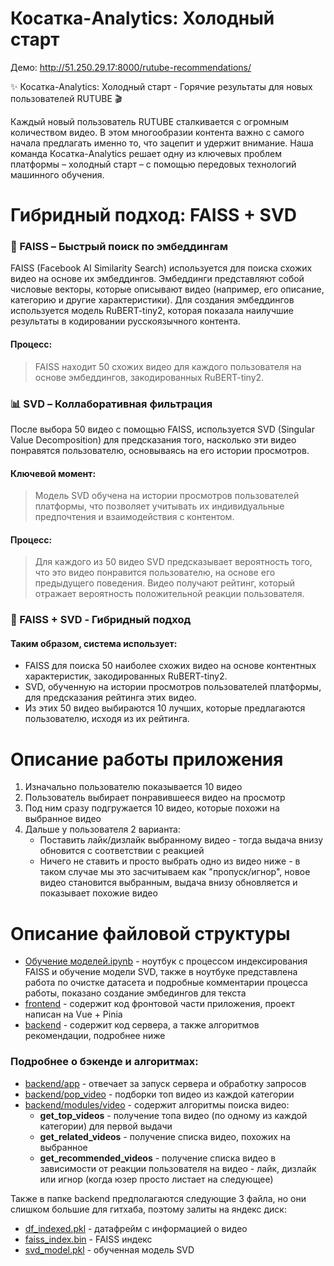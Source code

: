 # Косатка-Analytics: Холодный старт

Демо: http://51.250.29.17:8000/rutube-recommendations/

✨ Косатка-Analytics: Холодный старт - Горячие результаты для новых пользователей RUTUBE 🎬  

Каждый новый пользователь RUTUBE сталкивается с огромным количеством видео. В этом многообразии контента важно с самого начала предлагать именно то, что зацепит и удержит внимание. Наша команда Косатка-Analytics решает одну из ключевых проблем платформы – холодный старт – с помощью передовых технологий машинного обучения.

# Гибридный подход: FAISS + SVD

### 🚀 FAISS – Быстрый поиск по эмбеддингам
FAISS (Facebook AI Similarity Search) используется для поиска схожих видео на основе их эмбеддингов. Эмбеддинги представляют собой числовые векторы, которые описывают видео (например, его описание, категорию и другие характеристики). Для создания эмбеддингов используется модель RuBERT-tiny2, которая показала наилучшие результаты в кодировании русскоязычного контента.

#### Процесс: 
> FAISS находит 50 схожих видео для каждого пользователя на основе эмбеддингов, закодированных RuBERT-tiny2.

### 📊 SVD – Коллаборативная фильтрация
После выбора 50 видео с помощью FAISS, используется SVD (Singular Value Decomposition) для предсказания того, насколько эти видео понравятся пользователю, основываясь на его истории просмотров.

#### Ключевой момент:
> Модель SVD обучена на истории просмотров пользователей платформы, что позволяет учитывать их индивидуальные предпочтения и взаимодействия с контентом.

#### Процесс:
> Для каждого из 50 видео SVD предсказывает вероятность того, что это видео понравится пользователю, на основе его предыдущего поведения.
Видео получают рейтинг, который отражает вероятность положительной реакции пользователя.

### 🤝 FAISS + SVD - Гибридный подход
#### Таким образом, система использует:
- FAISS для поиска 50 наиболее схожих видео на основе контентных характеристик, закодированных RuBERT-tiny2.
- SVD, обученную на истории просмотров пользователей платформы, для предсказания рейтинга этих видео.
- Из этих 50 видео выбираются 10 лучших, которые предлагаются пользователю, исходя из их рейтинга.

# Описание работы приложения
1. Изначально пользователю показывается 10 видео
2. Пользователь выбирает понравившееся видео на просмотр
3. Под ним сразу подгружается 10 видео, которые похожи на выбранное видео
4. Дальше у пользователя 2 варианта:
   - Поставить лайк/дизлайк выбранному видео - тогда выдача внизу обновится с соответствии с реакцией
   - Ничего не ставить и просто выбрать одно из видео ниже - в таком случае мы это засчитываем как "пропуск/игнор", новое видео становится выбранным, выдача внизу обновляется и показывает похожие видео
 
# Описание файловой структуры
- [Обучение моделей.ipynb](https://github.com/yuliya-karimova/rutube-recommendations/blob/main/%D0%9E%D0%B1%D1%83%D1%87%D0%B5%D0%BD%D0%B8%D0%B5%20%D0%BC%D0%BE%D0%B4%D0%B5%D0%BB%D0%B5%D0%B9.ipynb) - ноутбук с процессом индексирования FAISS и обучение модели SVD, также в ноутбуке представлена работа по очистке датасета и подробные комментарии процесса работы, показано создание эмбедингов для текста
- [frontend](https://github.com/yuliya-karimova/rutube-recommendations/tree/main/frontend) - содержит код фронтовой части приложения, проект написан на Vue + Pinia
- [backend](https://github.com/yuliya-karimova/rutube-recommendations/tree/main/backend) - содержит код сервера, а также алгоритмов рекомендации, подробнее ниже

### Подробнее о бэкенде и алгоритмах: 
- [backend/app](https://github.com/yuliya-karimova/rutube-recommendations/blob/main/backend/app.py) - отвечает за запуск сервера и обработку запросов
- [backend/pop_video](https://github.com/yuliya-karimova/rutube-recommendations/tree/main/backend/pop_video) - подборки топ видео из каждой категории
- [backend/modules/video](https://github.com/yuliya-karimova/rutube-recommendations/blob/main/backend/modules/video.py) - содержит алгоритмы поиска видео:
    - **get_top_videos** - получение топа видео (по одному из каждой категории) для первой выдачи
    - **get_related_videos** - получение списка видео, похожих на выбранное
    - **get_recommended_videos** - получение списка видео в зависимости от реакции пользователя на видео - лайк, дизлайк или игнор (когда юзер просто листает на следующее)

Также в папке backend предполагаются следующие 3 файла, но они слишком большие для гитхаба, поэтому залиты на яндекс диск:
- [df_indexed.pkl](https://disk.yandex.ru/d/FRFrLfUG2z-jJg) - датафрейм с информацией о видео
- [faiss_index.bin](https://disk.yandex.ru/d/M0H0a4ClihTjJQ) - FAISS индекс
- [svd_model.pkl](https://disk.yandex.ru/d/KuG5zhTDrJv6JA) -  обученная модель SVD


